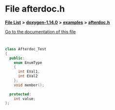 

# File afterdoc.h

[**File List**](files.md) **>** [**doxygen-1.14.0**](dir_9d5bad020669189c90cda983471be5d0.md) **>** [**examples**](dir_8400fc686cf1eec637c6139505ac43d7.md) **>** [**afterdoc.h**](afterdoc_8h.md)

[Go to the documentation of this file](afterdoc_8h.md)


```C++


class Afterdoc_Test
{
  public:
    enum EnumType
    {
      int EVal1,     
      int EVal2      
    };
    void member();   
    
  protected:
    int value;       
};
```


